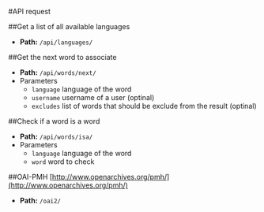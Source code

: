 #API request

##Get a list of all available languages
* **Path:** `/api/languages/`

##Get the next word to associate
* **Path:** `/api/words/next/`
* Parameters
  * `language` language of the word
  * `username` username of a user (optinal)
  * `excludes` list of words that should be exclude from the result (optinal)

##Check if a word is a word
* **Path:** `/api/words/isa/`
* Parameters
  * `language` language of the word
  * `word` word to check

##OAI-PMH
[http://www.openarchives.org/pmh/](http://www.openarchives.org/pmh/)
* **Path:** `/oai2/`
